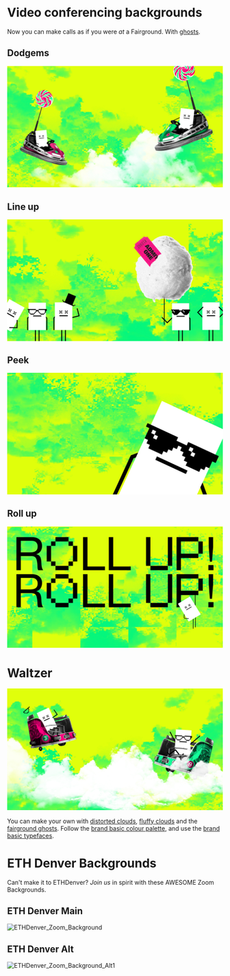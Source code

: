 # Video conferencing backgrounds
Now you can make calls as if you were *at* a Fairground. With [ghosts](../3C-Graphics/Ghosts-Of-Centralised-Liquidity/).

## Dodgems
![1](./Dodgems_Zoom_Background.jpg)

## Line up
![2](./Line-up_Zoom_Background.jpg)

## Peek 
![3](./Peek_Zoom_Background.jpg)

## Roll up
![4](./Roll_Up!_Zoom_Background.jpg)

# Waltzer
![5](./Waltzer_Zoom_Background.jpg)

You can make your own with [distorted clouds](../3C-Graphics/Distorted-Clouds/), [fluffy clouds](../3C-Graphics/Fluffy-Clouds/) and the [fairground ghosts](../3C-Graphics/Ghosts-Of-Centralised-Liquidity/). Follow the [brand basic colour palette](../../1-Vega-Brand-Basics/1C-Colour-Palette/), and use the [brand basic typefaces](../../1-Vega-Brand-Basics/1D-Typefaces/).

# ETH Denver Backgrounds
Can't make it to ETHDenver? *Join us* in spirit with these AWESOME Zoom Backgrounds.

## ETH Denver Main
![ETHDenver_Zoom_Background](https://user-images.githubusercontent.com/67317923/151793387-76a199f5-bda4-4e16-b2ff-f599ddcec2b5.jpg)

## ETH Denver Alt
![ETHDenver_Zoom_Background_Alt1](https://user-images.githubusercontent.com/67317923/151793394-77a1e56d-2773-4f25-aee4-58ffc76a213d.jpg)
